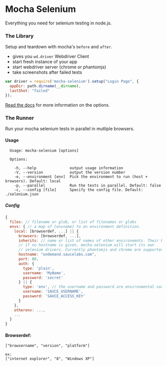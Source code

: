 
# Mocha Selenium
Everything you need for selenium testing in node.js.

### The Library
Setup and teardown with mocha's `before` and `after`.
- gives you `wd.driver` Webdriver Client
- start fresh instance of your app
- start webdriver server (chrome or phantomjs)
- take screenshots after failed tests

```js
var driver = require('mocha-selenium').setup("Login Page", {
  appDir: path.dirname(__dirname),
  lastShot: "failed"
});
```

[Read the docs](https://jaredly.github.io/mocha-selenium/) for more information on the options.

### The Runner
Run your mocha selenium tests in parallel in mutliple browsers.

#### Usage

```
  Usage: mocha-selenium [options]

  Options:

    -h, --help               output usage information
    -V, --version            output the version number
    -e, --environment [env]  Pick the environment to run (host + browsers). Default: local
    -p, --parallel           Run the tests in parallel. Default: false
    -c, --config [file]      Specify the config file. Default: ./selenium.json
```

##### Config

```javascript
{
  files: // filename or glob, or list of filenames or globs
  envs: { // a map of [envname] to an environment definition.
    local: [browserdef, ...] || {
      browsers: [browserdef, ...],
      inherits: // name or list of names of other environemnts. Their browserdefs will be appended to the current env.
      // if no hostname is given, mocha-selenium will start its own
      // selenium drivers. Currently phantomjs and chrome are supported
      hostname: "ondemand.saucelabs.com",
      port: 80,
      auth: {
        type: 'plain',
        username: 'MyName',
        password: 'secret'
      } || {
        type: 'env', // the username and password are environmental variables
        username: 'SAUCE_USERNAME',
        password: 'SAUCE_ACCESS_KEY'
      }
    },
    otherenv: ...,
    ...
  }
}
```

#### Browserdef:

```
["browsername", "version", "platform"]

ex:
["internet explorer", "8", "Windows XP"]
```
